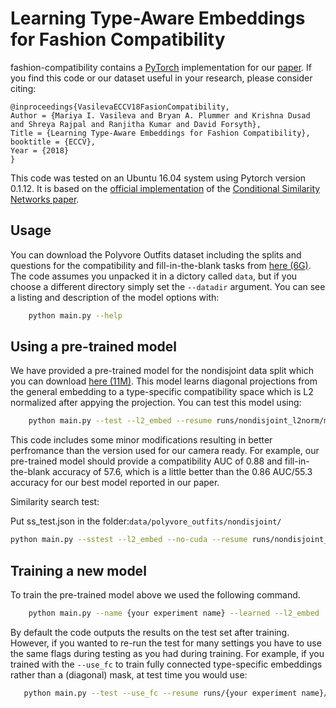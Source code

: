# Learning Type-Aware Embeddings for Fashion Compatibility

fashion-compatibility contains a [PyTorch](http://pytorch.org/) implementation for our [paper](https://arxiv.org/pdf/1803.09196.pdf).  If you find this code or our dataset useful in your research, please consider citing:

    @inproceedings{VasilevaECCV18FasionCompatibility,
    Author = {Mariya I. Vasileva and Bryan A. Plummer and Krishna Dusad and Shreya Rajpal and Ranjitha Kumar and David Forsyth},
    Title = {Learning Type-Aware Embeddings for Fashion Compatibility},
    booktitle = {ECCV},
    Year = {2018}
    }

This code was tested on an Ubuntu 16.04 system using Pytorch version 0.1.12.  It is based on the [official implementation](https://github.com/andreasveit/conditional-similarity-networks) of the [Conditional Similarity Networks paper](https://arxiv.org/abs/1603.07810).


## Usage

You can download the Polyvore Outfits dataset including the splits and questions for the compatibility and fill-in-the-blank tasks from [here (6G)](https://drive.google.com/file/d/13-J4fAPZahauaGycw3j_YvbAHO7tOTW5/view?usp=sharing).  The code assumes you unpacked it in a dictory called `data`, but if you choose a different directory simply set the `--datadir` argument.  You can see a listing and description of the model options with:

```sh
    python main.py --help
```

## Using a pre-trained model

We have provided a pre-trained model for the nondisjoint data split which you can download [here (11M)](https://drive.google.com/file/d/1JrRgM_EaLQqLw1CNjM65XnTm9rZyLRgj/view?usp=sharing).  This model learns diagonal projections from the general embedding to a type-specific compatibility space which is L2 normalized after appying the projection.  You can test this model using:

```sh
    python main.py --test --l2_embed --resume runs/nondisjoint_l2norm/model_best.pth.tar
```

This code includes some minor modifications resulting in better perfromance than the version used for our camera ready.  For example, our pre-trained model should provide a compatibility AUC of 0.88 and fill-in-the-blank accuracy of 57.6, which is a little better than the 0.86 AUC/55.3 accuracy for our best model reported in our paper.

Similarity search test:

Put ss_test.json in the folder:`data/polyvore_outfits/nondisjoint/`

```sh
python main.py --sstest --l2_embed --no-cuda --resume runs/nondisjoint_l2norm/model_best.pth.tar
```

## Training a new model

To train the pre-trained model above we used the following command.

```sh
    python main.py --name {your experiment name} --learned --l2_embed
```

By default the code outputs the results on the test set after training. However, if you wanted to re-run the test for many settings you have to use the same flags during testing as you had during training.  For example, if you trained with the `--use_fc` to train fully connected type-specific embeddings rather than a (diagonal) mask, at test time you would use:

```sh
   python main.py --test --use_fc --resume runs/{your experiment name}/model_best.pth.tar
```

